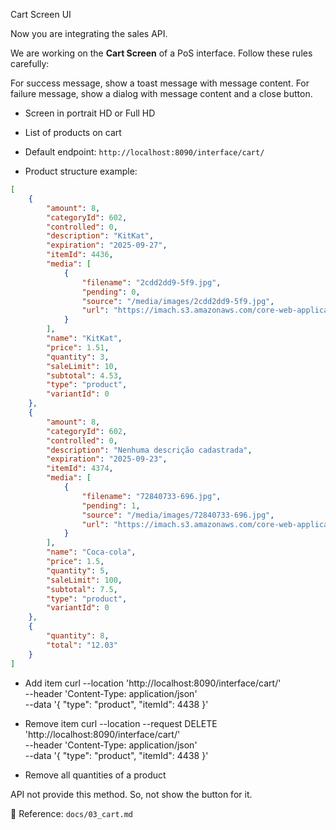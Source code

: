 Cart Screen UI

Now you are integrating the sales API.

We are working on the **Cart Screen** of a PoS interface. Follow these rules carefully:

For success message, show a toast message with message content.
For failure message, show a dialog with message content and a close button.

* Screen in portrait HD or Full HD

* List of products on cart

* Default endpoint:
  `http://localhost:8090/interface/cart/`
* Product structure example:

```json
[
    {
        "amount": 8,
        "categoryId": 602,
        "controlled": 0,
        "description": "KitKat",
        "expiration": "2025-09-27",
        "itemId": 4436,
        "media": [
            {
                "filename": "2cdd2dd9-5f9.jpg",
                "pending": 0,
                "source": "/media/images/2cdd2dd9-5f9.jpg",
                "url": "https://imach.s3.amazonaws.com/core-web-application/images/2cdd2dd9-5f9.jpg"
            }
        ],
        "name": "KitKat",
        "price": 1.51,
        "quantity": 3,
        "saleLimit": 10,
        "subtotal": 4.53,
        "type": "product",
        "variantId": 0
    },
    {
        "amount": 8,
        "categoryId": 602,
        "controlled": 0,
        "description": "Nenhuma descrição cadastrada",
        "expiration": "2025-09-23",
        "itemId": 4374,
        "media": [
            {
                "filename": "72840733-696.jpg",
                "pending": 1,
                "source": "/media/images/72840733-696.jpg",
                "url": "https://imach.s3.amazonaws.com/core-web-application/images/72840733-696.jpg"
            }
        ],
        "name": "Coca-cola",
        "price": 1.5,
        "quantity": 5,
        "saleLimit": 100,
        "subtotal": 7.5,
        "type": "product",
        "variantId": 0
    },
    {
        "quantity": 8,
        "total": "12.03"
    }
]
```

* Add item
curl --location 'http://localhost:8090/interface/cart/' \
--header 'Content-Type: application/json' \
--data '{
    "type": "product",
    "itemId": 4438
}'

* Remove item
curl --location --request DELETE 'http://localhost:8090/interface/cart/' \
--header 'Content-Type: application/json' \
--data '{
    "type": "product",
    "itemId": 4438
    }'


* Remove all quantities of a product

API not provide this method. So, not show the button for it.

📘 Reference: `docs/03_cart.md`
